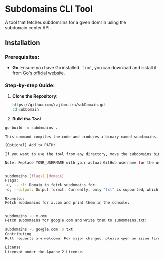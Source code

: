 # Subdomains CLI Tool

A tool that fetches subdomains for a given domain using the subdomain.center API.

## Installation

### Prerequisites:

- **Go**: Ensure you have Go installed. If not, you can download and install it from [Go's official website](https://golang.org/dl/).

### Step-by-step Guide:

1. **Clone the Repository**:
   ```bash
   https://github.com/rajibmitra/subDomain.git
   cd subDomain

2. **Build the Tool**:
  ```bash
  go build -o subdomains .

This command compiles the code and produces a binary named subdomains.

(Optional) Add to PATH:

If you want to use the tool from any directory, move the subdomains binary to a directory in your PATH or add the current directory to your PATH.

Note: Replace YOUR_USERNAME with your actual GitHub username (or the username of the repository owner if different). If the repository URL is different, make sure to update that as well.


subdomains [flags] [domain]
Flags:
-u, --url: Domain to fetch subdomains for.
-o, --output: Output format. Currently, only "txt" is supported, which writes the subdomains to a file named subdomains.txt.

Examples:
Fetch subdomains for x.com and print them in the console:


subdomains -u x.com
Fetch subdomains for google.com and write them to subdomains.txt:

subdomains -u google.com -o txt
Contributing
Pull requests are welcome. For major changes, please open an issue first to discuss what you would like to change.

License
Licensed under the Apache 2 License.

